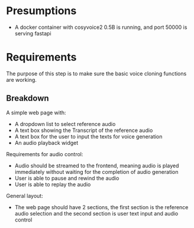 # Presumptions

- A docker container with cosyvoice2 0.5B is running, and port 50000 is serving fastapi

# Requirements

The purpose of this step is to make sure the basic voice cloning functions are working.

## Breakdown

A simple web page with:
- A dropdown list to select reference audio
- A text box showing the Transcript of the reference audio
- A text box for the user to input the texts for voice generation
- An audio playback widget

Requirements for audio control:
- Audio should be streamed to the frontend, meaning audio is played immediately without waiting for the completion of audio generation
- User is able to pause and rewind the audio
- User is able to replay the audio

General layout:
- The web page should have 2 sections, the first section is the reference audio selection and the second section is user text input and audio control

